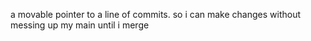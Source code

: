 a movable pointer to a line of commits.  so i can make changes without messing up my main until i merge
